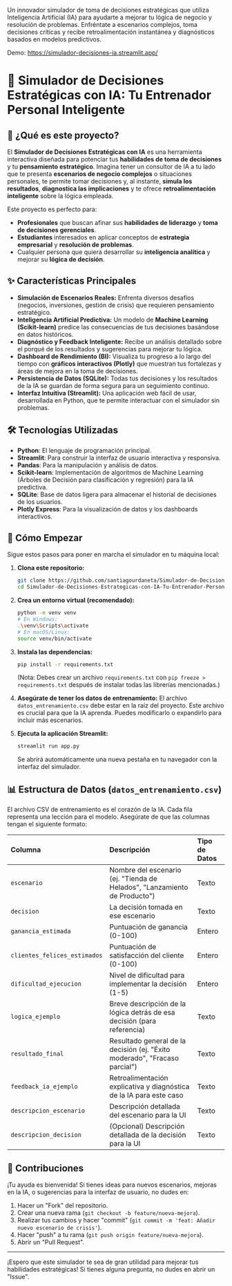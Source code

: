 
Un innovador simulador de toma de decisiones estratégicas que utiliza Inteligencia Artificial (IA) para ayudarte a mejorar tu lógica de negocio y resolución de problemas. Enfréntate a escenarios complejos, toma decisiones críticas y recibe retroalimentación instantánea y diagnósticos basados en modelos predictivos.

Demo: https://simulador-decisiones-ia.streamlit.app/

# 🚀 Simulador de Decisiones Estratégicas con IA: Tu Entrenador Personal Inteligente

## 🤔 ¿Qué es este proyecto?

El **Simulador de Decisiones Estratégicas con IA** es una herramienta interactiva diseñada para potenciar tus **habilidades de toma de decisiones** y tu **pensamiento estratégico**. Imagina tener un consultor de IA a tu lado que te presenta **escenarios de negocio complejos** o situaciones personales, te permite tomar decisiones y, al instante, **simula los resultados**, **diagnostica las implicaciones** y te ofrece **retroalimentación inteligente** sobre la lógica empleada.

Este proyecto es perfecto para:
* **Profesionales** que buscan afinar sus **habilidades de liderazgo** y **toma de decisiones gerenciales**.
* **Estudiantes** interesados en aplicar conceptos de **estrategia empresarial** y **resolución de problemas**.
* Cualquier persona que quiera desarrollar su **inteligencia analítica** y mejorar su **lógica de decisión**.

## ✨ Características Principales

* **Simulación de Escenarios Reales:** Enfrenta diversos desafíos (negocios, inversiones, gestión de crisis) que requieren pensamiento estratégico.
* **Inteligencia Artificial Predictiva:** Un modelo de **Machine Learning (Scikit-learn)** predice las consecuencias de tus decisiones basándose en datos históricos.
* **Diagnóstico y Feedback Inteligente:** Recibe un análisis detallado sobre el porqué de los resultados y sugerencias para mejorar tu lógica.
* **Dashboard de Rendimiento (BI):** Visualiza tu progreso a lo largo del tiempo con **gráficos interactivos (Plotly)** que muestran tus fortalezas y áreas de mejora en la toma de decisiones.
* **Persistencia de Datos (SQLite):** Todas tus decisiones y los resultados de la IA se guardan de forma segura para un seguimiento continuo.
* **Interfaz Intuitiva (Streamlit):** Una aplicación web fácil de usar, desarrollada en Python, que te permite interactuar con el simulador sin problemas.

## 🛠️ Tecnologías Utilizadas

* **Python**: El lenguaje de programación principal.
* **Streamlit**: Para construir la interfaz de usuario interactiva y responsiva.
* **Pandas**: Para la manipulación y análisis de datos.
* **Scikit-learn**: Implementación de algoritmos de Machine Learning (Árboles de Decisión para clasificación y regresión) para la IA predictiva.
* **SQLite**: Base de datos ligera para almacenar el historial de decisiones de los usuarios.
* **Plotly Express**: Para la visualización de datos y los dashboards interactivos.

## 🚀 Cómo Empezar

Sigue estos pasos para poner en marcha el simulador en tu máquina local:

1.  **Clona este repositorio:**
    ```bash
    git clone https://github.com/santiagourdaneta/Simulador-de-Decisiones-Estrategicas-con-IA-Tu-Entrenador-Personal-Inteligente/
    cd Simulador-de-Decisiones-Estrategicas-con-IA-Tu-Entrenador-Personal-Inteligente
    ```

2.  **Crea un entorno virtual (recomendado):**
    ```bash
    python -m venv venv
    # En Windows:
    .\venv\Scripts\activate
    # En macOS/Linux:
    source venv/bin/activate
    ```

3.  **Instala las dependencias:**
    ```bash
    pip install -r requirements.txt
    ```
    (Nota: Debes crear un archivo `requirements.txt` con `pip freeze > requirements.txt` después de instalar todas las librerías mencionadas.)

4.  **Asegúrate de tener los datos de entrenamiento:**
    El archivo `datos_entrenamiento.csv` debe estar en la raíz del proyecto. Este archivo es crucial para que la IA aprenda. Puedes modificarlo o expandirlo para incluir más escenarios.

5.  **Ejecuta la aplicación Streamlit:**
    ```bash
    streamlit run app.py
    ```

    Se abrirá automáticamente una nueva pestaña en tu navegador con la interfaz del simulador.

## 📊 Estructura de Datos (`datos_entrenamiento.csv`)

El archivo CSV de entrenamiento es el corazón de la IA. Cada fila representa una lección para el modelo. Asegúrate de que las columnas tengan el siguiente formato:

| Columna                      | Descripción                                                                 | Tipo de Datos |
| :--------------------------- | :-------------------------------------------------------------------------- | :------------ |
| `escenario`                  | Nombre del escenario (ej. "Tienda de Helados", "Lanzamiento de Producto") | Texto         |
| `decision`                   | La decisión tomada en ese escenario                                         | Texto         |
| `ganancia_estimada`          | Puntuación de ganancia (0-100)                                              | Entero        |
| `clientes_felices_estimados` | Puntuación de satisfacción del cliente (0-100)                              | Entero        |
| `dificultad_ejecucion`       | Nivel de dificultad para implementar la decisión (1-5)                      | Entero        |
| `logica_ejemplo`             | Breve descripción de la lógica detrás de esa decisión (para referencia)     | Texto         |
| `resultado_final`            | Resultado general de la decisión (ej. "Éxito moderado", "Fracaso parcial") | Texto         |
| `feedback_ia_ejemplo`        | Retroalimentación explicativa y diagnóstica de la IA para este caso        | Texto         |
| `descripcion_escenario`      | Descripción detallada del escenario para la UI                             | Texto         |
| `descripcion_decision`       | (Opcional) Descripción detallada de la decisión para la UI                  | Texto         |

## 🤝 Contribuciones

¡Tu ayuda es bienvenida! Si tienes ideas para nuevos escenarios, mejoras en la IA, o sugerencias para la interfaz de usuario, no dudes en:

1.  Hacer un "Fork" del repositorio.
2.  Crear una nueva rama (`git checkout -b feature/nueva-mejora`).
3.  Realizar tus cambios y hacer "commit" (`git commit -m 'feat: Añadir nuevo escenario de crisis'`).
4.  Hacer "push" a tu rama (`git push origin feature/nueva-mejora`).
5.  Abrir un "Pull Request".

---

¡Espero que este simulador te sea de gran utilidad para mejorar tus habilidades estratégicas! Si tienes alguna pregunta, no dudes en abrir un "Issue".

